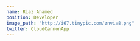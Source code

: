 ```yaml
---
name: Riaz Ahamed
position: Developer
image_path: "http://i67.tinypic.com/znvia8.png"
twitter: CloudCannonApp
---
```

